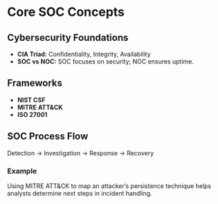 # Core SOC Concepts

## Cybersecurity Foundations
- **CIA Triad:** Confidentiality, Integrity, Availability
- **SOC vs NOC:** SOC focuses on security; NOC ensures uptime.

## Frameworks
- **NIST CSF**
- **MITRE ATT&CK**
- **ISO 27001**

## SOC Process Flow
Detection → Investigation → Response → Recovery

### Example
Using MITRE ATT&CK to map an attacker’s persistence technique helps analysts determine next steps in incident handling.
